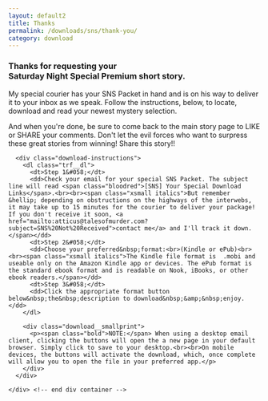 ```yaml
---
layout: default2
title: Thanks
permalink: /downloads/sns/thank-you/
category: download
---
```


<div class="{{ page.title }}">


  <!-- include smallnav.html %}  NOTE: change this breadcrumb to point back to referring URL -->

  <section class="page-intro">
    <div class="trf__main">
      <h3 class="intro">Thanks for requesting your<br><span class="bloodred bold uppercase">Saturday&nbsp;Night&nbsp;Special</span> Premium short story.</h3>
      <p>My special courier has your <span class="bold">SNS Packet</span> in hand and is on his way to deliver it to your inbox as we speak. Follow the instructions, below, to locate, download and read your newest mystery selection.</p>
      <p>And when you're done, be sure to come back to the main story page to <span class="bold bloodred">LIKE</span> or <span class="bold bloodred">SHARE</span> your comments. Don't let the evil forces who want to surpress these great stories from winning! Share this story!!</p>

      <div class="download-instructions">
        <dl class="trf__dl">
          <dt>Step 1&#058;</dt>
          <dd>Check your email for your special SNS Packet. The subject line will read <span class="bloodred">[SNS] Your Special Download Links</span>.<br><br><span class="xsmall italics">But remember &hellip; depending on obstructions on the highways of the interwebs, it may take up to 15 minutes for the courier to deliver your package! If you don't receive it soon, <a href="mailto:atticus@talesofmurder.com?subject=SNS%20Not%20Received">contact me</a> and I'll track it down.</span></dd>
          <dt>Step 2&#058;</dt>
          <dd>Choose your preferred&nbsp;format:<br>(Kindle or ePub)<br><br><span class="xsmall italics">The Kindle file format is  .mobi and useable only on the Amazon Kindle app or devices. The ePub format is the standard ebook format and is readable on Nook, iBooks, or other ebook readers.</span></dd>
          <dt>Step 3&#058;</dt>
          <dd>Click the appropriate format button below&nbsp;the&nbsp;description to download&nbsp;&amp;&nbsp;enjoy.</dd>
        </dl>

        <div class="download__smallprint">
          <p><span class="bold">NOTE:</span> When using a desktop email client, clicking the buttons will open the a new page in your default browser. Simply click to save to your desktop.<br><br>On mobile devices, the buttons will activate the download, which, once complete will allow you to open the file in your preferred app.</p>
        </div>
      </div>

    </div> <!-- end div container -->
  </section>

</div>